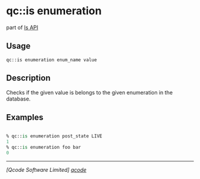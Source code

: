 qc::is enumeration
==============

part of [Is API](../is.md)

Usage
-----
`qc::is enumeration enum_name value`

Description
-----------
Checks if the given value is belongs to the given enumeration in the database.

Examples
--------
```tcl

% qc::is enumeration post_state LIVE
1
% qc::is enumeration foo bar
0
```

----------------------------------
*[Qcode Software Limited] [qcode]*

[qcode]: http://www.qcode.co.uk "Qcode Software"